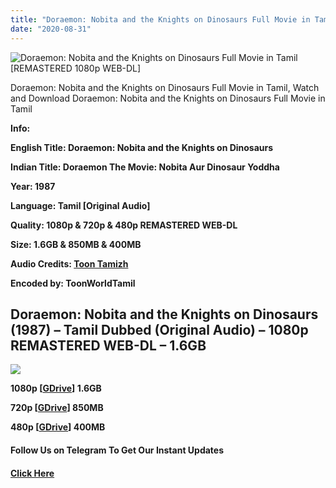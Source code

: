 ```yaml
---
title: "Doraemon: Nobita and the Knights on Dinosaurs Full Movie in Tamil [REMASTERED 1080p WEB-DL]"
date: "2020-08-31"
---
```


![Doraemon: Nobita and the Knights on Dinosaurs Full Movie in Tamil [REMASTERED 1080p WEB-DL]](https://extraimage.com/images/2020/08/31/maxresdefault.jpg)

Doraemon: Nobita and the Knights on Dinosaurs Full Movie in Tamil, Watch and Download Doraemon: Nobita and the Knights on Dinosaurs Full Movie in Tamil

**Info:**

**English Title: Doraemon: Nobita and the Knights on Dinosaurs**

**Indian Title: Doraemon The Movie: Nobita Aur Dinosaur Yoddha**

**Year: 1987**

**Language: Tamil \[Original Audio\]**

**Quality: 1080p & 720p & 480p REMASTERED WEB-DL**

**Size: 1.6GB & 850MB & 400MB**

**Audio Credits: [Toon Tamizh](https://toontamizh.com/)**

**Encoded by: ToonWorldTamil**

## Doraemon: Nobita and the Knights on Dinosaurs (1987) – Tamil Dubbed (Original Audio) – 1080p REMASTERED WEB-DL – 1.6GB

![](https://extraimage.com/images/2020/08/31/poster-thumb-29833.jpg)

**1080p \[[GDrive](https://gplinks.co/SIXAox8r)\] 1.6GB**

**720p \[[GDrive](https://gplinks.co/NtsmbDuk)\] 850MB**

**480p \[[GDrive](https://gplinks.co/uCVb)\] 400MB**

#### **Follow Us on Telegram To Get Our Instant Updates**

#### **[Click Here](https://t.me/joinchat/AAAAAEDdWfKBosrNxtfy-Q)**
